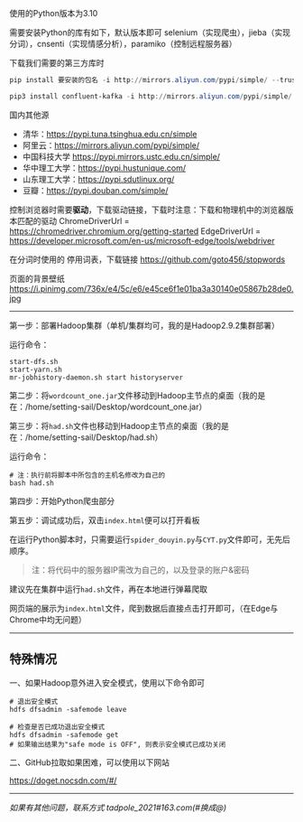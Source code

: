 使用的Python版本为3.10

需要安装Python的库有如下，默认版本即可
selenium（实现爬虫），jieba（实现分词），cnsenti（实现情感分析），paramiko（控制远程服务器）



下载我们需要的第三方库时

```powershell
pip install 要安装的包名 -i http://mirrors.aliyun.com/pypi/simple/ --trusted-host mirrors.aliyun.com

pip3 install confluent-kafka -i http://mirrors.aliyun.com/pypi/simple/ --trusted-host mirrors.aliyun.com
```

国内其他源

- 清华：https://pypi.tuna.tsinghua.edu.cn/simple
- 阿里云：https://mirrors.aliyun.com/pypi/simple/
- 中国科技大学 https://pypi.mirrors.ustc.edu.cn/simple/
- 华中理工大学：https://pypi.hustunique.com/
- 山东理工大学：https://pypi.sdutlinux.org/
- 豆瓣：https://pypi.douban.com/simple/



控制浏览器时需要**驱动**，下载驱动链接，下载时注意：下载和物理机中的浏览器版本匹配的驱动
ChromeDriverUrl = https://chromedriver.chromium.org/getting-started
EdgeDriverUrl = https://developer.microsoft.com/en-us/microsoft-edge/tools/webdriver

在分词时使用的 停用词表，下载链接
https://github.com/goto456/stopwords

页面的背景壁纸
https://i.pinimg.com/736x/e4/5c/e6/e45ce6f1e01ba3a30140e05867b28de0.jpg

------

第一步：部署Hadoop集群（单机/集群均可，我的是Hadoop2.9.2集群部署）

运行命令：

```shell
start-dfs.sh
start-yarn.sh
mr-jobhistory-daemon.sh start historyserver
```

第二步：将`wordcount_one.jar`文件移动到Hadoop主节点的桌面（我的是在：/home/setting-sail/Desktop/wordcount_one.jar）

第三步：将`had.sh`文件也移动到Hadoop主节点的桌面（我的是在：/home/setting-sail/Desktop/had.sh）

运行命令：

```shell
# 注：执行前将脚本中所包含的主机名修改为自己的
bash had.sh
```

第四步：开始Python爬虫部分

第五步：调试成功后，双击`index.html`便可以打开看板



在运行Python脚本时，只需要运行`spider_douyin.py`与`CYT.py`文件即可，无先后顺序。

> 注：将代码中的服务器IP需改为自己的，以及登录的账户&密码



建议先在集群中运行`had.sh`文件，再在本地进行弹幕爬取



网页端的展示为`index.html`文件，爬到数据后直接点击打开即可，（在Edge与Chrome中均无问题）

------

## 特殊情况

一、如果Hadoop意外进入安全模式，使用以下命令即可

```shell
# 退出安全模式
hdfs dfsadmin -safemode leave

# 检查是否已成功退出安全模式
hdfs dfsadmin -safemode get
# 如果输出结果为"safe mode is OFF", 则表示安全模式已成功关闭
```

二、GitHub拉取如果困难，可以使用以下网站

https://doget.nocsdn.com/#/

------

*如果有其他问题，联系方式*
*tadpole_2021#163.com(#换成@)*